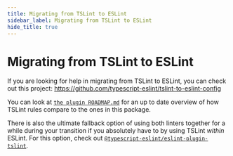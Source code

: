 ```yaml
---
title: Migrating from TSLint to ESLint
sidebar_label: Migrating from TSLint to ESLint
hide_title: true
---
```


# Migrating from TSLint to ESLint

If you are looking for help in migrating from TSLint to ESLint, you can check out this project: https://github.com/typescript-eslint/tslint-to-eslint-config

You can look at [`the plugin ROADMAP.md`](https://github.com/typescript-eslint/typescript-eslint/blob/master/packages/eslint-plugin/ROADMAP.md) for an up to date overview of how TSLint rules compare to the ones in this package.

There is also the ultimate fallback option of using both linters together for a while during your transition if you absolutely have to by using TSLint _within_ ESLint. For this option, check out [`@typescript-eslint/eslint-plugin-tslint`](./linting/ESLINT_PLUGIN_TSLINT.md).

